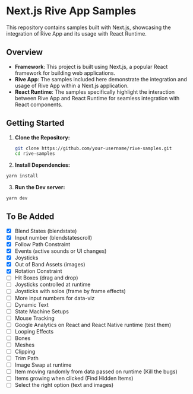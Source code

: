 # Next.js Rive App Samples

This repository contains samples built with Next.js, showcasing the integration of Rive App and its usage with React Runtime.

## Overview

- **Framework**: This project is built using Next.js, a popular React framework for building web applications.
- **Rive App**: The samples included here demonstrate the integration and usage of Rive App within a Next.js application.
- **React Runtime**: The samples specifically highlight the interaction between Rive App and React Runtime for seamless integration with React components.

## Getting Started

1. **Clone the Repository:**

   ```bash
   git clone https://github.com/your-username/rive-samples.git
   cd rive-samples
   ```

2. **Install Dependencies:**

```bash
yarn install
```

3. **Run the Dev server:**

```bash
yarn dev
```

## To Be Added

- [x] Blend States (blendstate)
- [x] Input number (blendstatescroll)
- [x] Follow Path Constraint
- [x] Events (active sounds or UI changes)
- [x] Joysticks
- [x] Out of Band Assets (images)
- [x] Rotation Constraint
- [ ] Hit Boxes (drag and drop)
- [ ] Joysticks controlled at runtime
- [ ] Joysticks with solos (frame by frame effects)
- [ ] More input numbers for data-viz
- [ ] Dynamic Text
- [ ] State Machine Setups
- [ ] Mouse Tracking
- [ ] Google Analytics on React and React Native runtime (test them)
- [ ] Looping Effects
- [ ] Bones
- [ ] Meshes
- [ ] Clipping
- [ ] Trim Path
- [ ] Image Swap at runtime
- [ ] Item moving randomly from data passed on runtime (Kill the bugs)
- [ ] Items growing when clicked (Find Hidden Items)
- [ ] Select the right option (text and images)
